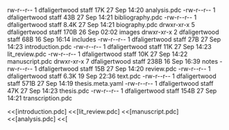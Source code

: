 rw-r--r--   1 dfaligertwood  staff    17K 27 Sep 14:20 analysis.pdc
-rw-r--r--   1 dfaligertwood  staff    43B 27 Sep 14:21 bibliography.pdc
-rw-r--r--   1 dfaligertwood  staff   8.4K 27 Sep 14:21 biography.pdc
drwxr-xr-x   5 dfaligertwood  staff   170B 26 Sep 02:02 images
drwxr-xr-x   2 dfaligertwood  staff    68B 16 Sep 16:14 includes
-rw-r--r--   1 dfaligertwood  staff    27B 27 Sep 14:23 introduction.pdc
-rw-r--r--   1 dfaligertwood  staff    11K 27 Sep 14:23 lit_review.pdc
-rw-r--r--   1 dfaligertwood  staff    10K 27 Sep 14:22 manuscript.pdc
drwxr-xr-x   7 dfaligertwood  staff   238B 16 Sep 16:39 notes
-rw-r--r--   1 dfaligertwood  staff    15B 27 Sep 14:20 review.pdc
-rw-r--r--   1 dfaligertwood  staff   6.3K 19 Sep 22:36 text.pdc
-rw-r--r--   1 dfaligertwood  staff   571B 27 Sep 14:19 thesis.meta.yaml
-rw-r--r--   1 dfaligertwood  staff    47K 27 Sep 14:23 thesis.pdc
-rw-r--r--   1 dfaligertwood  staff   154B 27 Sep 14:21 transcription.pdc

<<[introduction.pdc]
<<[lit_review.pdc]
<<[manuscript.pdc]
<<[analysis.pdc]
<<[
